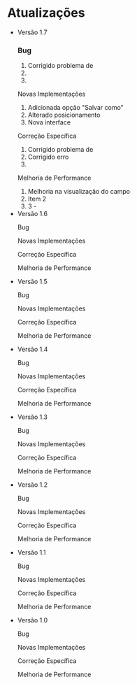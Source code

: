 <!DOCTYPE html>
   <h1>Atualizações</h1>   
    <ul>
    <li>Versão 1.7</li>
        <h3><p>Bug</p></h3>
            <ol>
                <li> Corrigido problema de</li>
                <li> </li>
                <li> </li>
            </ol>
        <p>Novas Implementações</p>
                <ol>
                <li> Adicionada opção "Salvar como"</li>
                <li> Alterado posicionamento</li>
                <li> Nova interface</li>
            </ol>
        <p>Correção Específica</p>
            <ol>
                <li> Corrigido problema de</li>
                <li> Corrigido erro</li>
                <li> </li>
            </ol>
        <p>Melhoria de Performance</p>
            <ol>
                <li>Melhoria na visualização do campo</li>
                <li>Item 2 </li>
                <li>3 - </li>
            </ol>
    <li>Versão 1.6</li>
        <p>Bug</p>
        <p>Novas Implementações</p>
        <p>Correção Específica</p>
        <p>Melhoria de Performance</p>
    <li>Versão 1.5</li>
        <p>Bug</p>
        <p>Novas Implementações</p>
        <p>Correção Específica</p>
        <p>Melhoria de Performance</p>
    <li>Versão 1.4</li>
        <p>Bug</p>
        <p>Novas Implementações</p>
        <p>Correção Específica</p>
        <p>Melhoria de Performance</p>
    <li>Versão 1.3</li>
        <p>Bug</p>
        <p>Novas Implementações</p>
        <p>Correção Específica</p>
        <p>Melhoria de Performance</p>
    <li>Versão 1.2</li>
        <p>Bug</p>
        <p>Novas Implementações</p>
        <p>Correção Específica</p>
        <p>Melhoria de Performance</p>
    <li>Versão 1.1</li>
        <p>Bug</p>
        <p>Novas Implementações</p>
        <p>Correção Específica</p>
        <p>Melhoria de Performance</p>
    <li>Versão 1.0</li>
        <p>Bug</p>
        <p>Novas Implementações</p>
        <p>Correção Específica</p>
        <p>Melhoria de Performance</p>
   </ul>
</body>
</html>